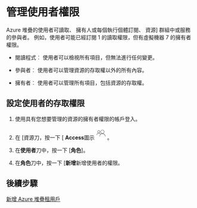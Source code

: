 <properties
    pageTitle="管理資源每個 Azure 堆疊 （服務管理員和租用戶） 的使用者權限 |Microsoft Azure"
    description="服務管理員或租用戶，瞭解如何管理資源每位使用者的權限。"
    services="azure-stack"
    documentationCenter=""
    authors="ErikjeMS"
    manager="byronr"
    editor=""/>

<tags
    ms.service="azure-stack"
    ms.workload="na"
    ms.tgt_pltfrm="na"
    ms.devlang="na"
    ms.topic="article"
    ms.date="09/26/2016"
    ms.author="erikje"/>

# <a name="manage-user-permissions"></a>管理使用者權限

Azure 堆疊的使用者可讀取、 擁有人或每個執行個體訂閱、 資源] 群組中或服務的參與者。 例如，使用者可能已經訂閱 1 的讀取權限，但有虛擬機器 7 的擁有者權限。

-   閱讀程式︰ 使用者可以檢視所有項目，但無法進行任何變更。

-   參與者︰ 使用者可以管理資源的存取權以外的所有內容。

-   擁有者︰ 使用者可以管理所有項目，包括資源的存取權。


## <a name="set-access-permissions-for-a-user"></a>設定使用者的存取權限

1.  使用具有您想要管理的資源的擁有者權限的帳戶登入。

2.  在 [資源刀，按一下 [ **Access**圖示![](media/azure-stack-manage-permissions/image1.png)。

3.  在**使用者**刀中，按一下 [**角色**]。

4.  在**角色**刀中，按一下 [**新增**新增使用者的權限。

## <a name="next-steps"></a>後續步驟

[新增 Azure 堆疊租用戶](azure-stack-add-new-user-aad.md)
